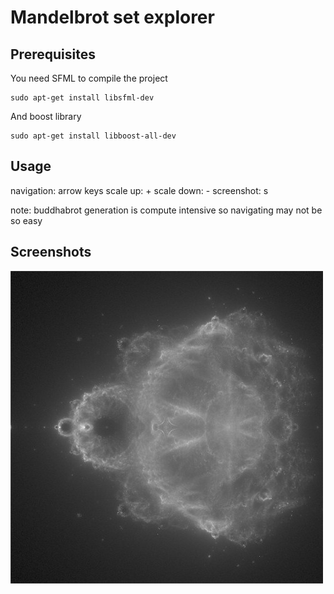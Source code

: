 # Mandelbrot set explorer

## Prerequisites

You need SFML to compile the project

```
sudo apt-get install libsfml-dev
```

And boost library

```
sudo apt-get install libboost-all-dev
```

## Usage

navigation: arrow keys
scale up: +
scale down: -
screenshot: s

note: buddhabrot generation is compute intensive so navigating may not be so easy

## Screenshots

 ![Alt text](./screenshots/buddhabrot.jpg)

